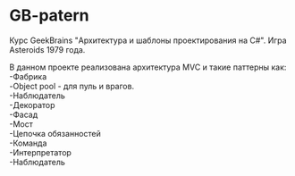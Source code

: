 # GB-patern
Курс GeekBrains "Архитектура и шаблоны проектирования на C#". Игра Asteroids 1979 года.

В данном проекте реализована архитектура MVC и такие паттерны как:<br>
-Фабрика<br>
-Object pool - для пуль и врагов.<br>
-Наблюдатель<br>
-Декоратор<br>
-Фасад<br>
-Мост<br>
-Цепочка обязанностей<br>
-Команда<br>
-Интерпретатор<br>
-Наблюдатель


